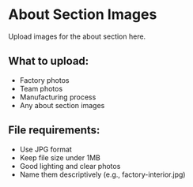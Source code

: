# About Section Images

Upload images for the about section here.

## What to upload:
- Factory photos
- Team photos
- Manufacturing process
- Any about section images

## File requirements:
- Use JPG format
- Keep file size under 1MB
- Good lighting and clear photos
- Name them descriptively (e.g., factory-interior.jpg)
